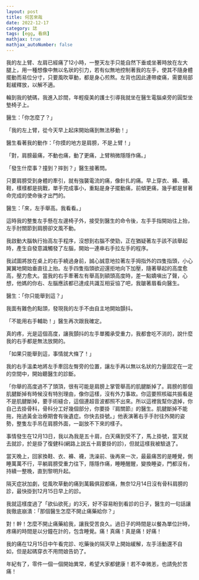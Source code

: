 ```yaml
---
layout: post
title: 何苦來哉
date: 2022-12-17
category: 誌
tags: [egg, 看病]
mathjax: true
mathjax_autoNumber: false
---
```


我的左上臂、左肩已經痛了12小時，一整天左手只能自然下垂或坐著時放在左大腿上，用一種想像中無以名狀的引力，若有似無地控制著我的左手，使其不隨身體擺動而易位分寸，只要風吹草動，都是身心煎熬。左背也因此連帶痠痛，需要局部鬆緩釋放，以解不適。

<!--more-->

輪到我的號碼，我進入診間，年輕瘦美的護士引導我就坐在醫生電腦桌旁的圓型坐墊椅子上。

醫生：「你怎麼了？」

「我的左上臂，從今天早上起床開始痛到無法移動！」

醫生看著我的動作：「你摸的地方是肩膀，不是上臂！」

「對，肩膀最痛，不動也痛，動了更痛，上臂稍微隱隱作痛。」

「發生什麼事？撞到？摔到？」醫生接著問。

只要肩膀受到身體的牽引，就有強襲電流的痛，像針扎的痛。早上穿衣、褲、襪、鞋，樣樣都是挑戰，單手完成事小，重點是身子擺動痛，前傾更痛，幾乎都是冒著命完成的使命後才出門的。

醫生：「來，左手舉高。我看看。」


這時我的整隻左手懸在左邊椅子外，接受到醫生的命令後，左手手指開始往上抬，左手肘關節到肩膀卻文風不動。

我啟動大腦執行抬高左手程序，沒想到右腦不使勁，正在猶疑著左手該不該舉起時，產生自發意識觸發了左腦，開始一連串右手拉左手的程序。

我試圖將放在桌上的右手繞過身前，誠心誠意地拉著左手拇指外的四隻指頭，小心翼翼地開始垂直往上抬。左手四隻指頭欲迎還拒地向下加壓，隨著舉起的高度愈高，壓力愈大。當我的右手牽著左有舉高到額頭高度時，差一點嬌嗔出了聲，心想，他媽的你右、左腦應該都已達成共識互相妥協了吧，我皺著眉看向醫生。

醫生：「你只能舉到這？」

我面有難色的點頭，發現我的左手不由自主地開始顫抖。

「不能用右手輔助！」醫生再次跟我確定。

真的疼，光是這個高度，讓我顫抖的左手單獨承受重力，我都會吃不消的，說什麼我的右手都是無法放開的。

「如果只能舉到這，事情就大條了！」

我的右手溫柔地將左手牽回左臀旁的位置，讓左手再以無以名狀的力量固定在一定的空間中，開始聽醫生的診斷。

「你舉的高度過不了頭頂，很有可能是肩膀上掌管舉高的肌腱斷掉了。肩膀的那個肌腱斷掉有時候沒有特別理由，像你這樣，沒有外力事故。你這要照核磁共振看是不是肌腱斷掉，要手術縫合，這個連超音波都照不出來。所以這裡我幫你退掉，你自己去掛骨科，骨科分工好幾個部分，你要掛『肩關節』的醫生。肌腱斷掉不能拖，拖過黃金治療期會有後遺症。你快去掛號。」他表演著右手手肘往外開的姿勢，整隻左手吊在肩膀外面，一副放不下來的樣子。

事情發生在12月13日，我以為我是五十肩，白天痛到受不了，馬上掛號，當天就去就診，於是掛了復健科(網路上說五十肩要掛的診)，但就這樣我被驗退了。

當天晚上，回家換鞋、衣、褲、襪，洗澡前、後再來一次，最最痛苦的是睡覺，側睡萬萬不行，平躺肩膀受重力往下，隱隱作痛，睡睡醒醒，變換睡姿，門都沒有，持續一整晚，直到黎明升起。

隔天症狀加劇，從風吹草動的痛到萬籟俱寂都痛，無奈12月14日沒有骨科肩膀的診，最快掛到12月15日早上的診。

我就這樣度過了「欲仙欲死」的3天，好不容易盼到看診的日子，醫生的一句話讓我徹底崩潰：「那個醫生怎麼不開止痛藥給你？」

對！幹！怎麼不開止痛藥給我，讓我受苦良久。過日子的時間是以餐為單位計時，疼痛的時間是以分鐘在計的，包含睡覺。痛！真痛！真是痛！好痛！

我的痛在12月15日中午看完診、吃藥後的隔天早上開始緩解，左手活動還不自如，但是起碼穿衣不用問娘告奶了。

年紀有了，零件一個一個開始異常，希望大家都健康！若不幸微恙，也請免於苦痛！
